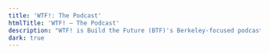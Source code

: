 ```yaml
---
title: 'WTF!: The Podcast'
htmlTitle: 'WTF! – The Podcast'
description: "WTF! is Build the Future (BTF)'s Berkeley-focused podcast. Join your midterm-weathered, paper-AND-pset-procrastinating hosts (Vedika Dayal '24, Divyansh Saksena '22 and Brandon Handoko '22) as we dissect what happened in the Berkeley space."
dark: true
---
```

